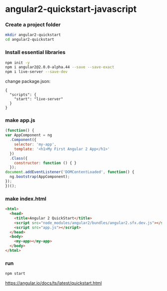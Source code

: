# angular2-quickstart-javascript

### Create a project folder

```bash
mkdir angular2-quickstart
cd angular2-quickstart
```

### Install essential libraries

```bash
npm init -y
npm i angular2@2.0.0-alpha.44 --save --save-exact
npm i live-server --save-dev
```

change package.json:

```
{
  "scripts": {
    "start": "live-server"
  }
}
```

### make app.js

```javascript
(function() {
var AppComponent = ng
  .Component({
    selector: 'my-app',
    template: '<h1>My First Angular 2 App</h1>'
  })
  .Class({
    constructor: function () { }
  });
document.addEventListener('DOMContentLoaded', function() {
  ng.bootstrap(AppComponent);
});
})();
```

### make index.html

```html
<html>
  <head>
    <title>Angular 2 QuickStart</title>
    <script src="node_modules/angular2/bundles/angular2.sfx.dev.js"></script>
    <script src="app.js"></script>
  </head>
  <body>
    <my-app></my-app>
  </body>
</html>
```

### run

```bash
npm start
```

https://angular.io/docs/ts/latest/quickstart.html
